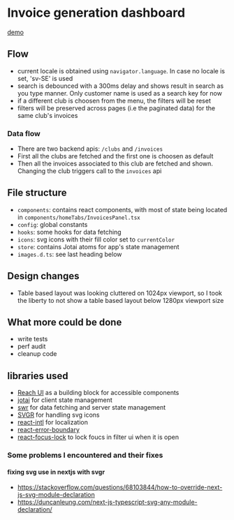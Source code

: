# Invoice generation dashboard

[demo](https://compassionate-brattain-4c4f05.netlify.app)

## Flow

- current locale is obtained using `navigator.language`. In case no locale is set, 'sv-SE' is used
- search is debounced with a 300ms delay and shows result in search as you type manner. Only customer name is used as a search key for now
- if a different club is choosen from the menu, the filters will be reset
- filters will be preserved across pages (i.e the paginated data) for the same club's invoices

### Data flow

- There are two backend apis: `/clubs` and `/invoices`
- First all the clubs are fetched and the first one is choosen as default
- Then all the invoices associated to this club are fetched and shown. Changing the club triggers call to the `invoices` api

## File structure

- `components`: contains react components, with most of state being located in `components/homeTabs/InvoicesPanel.tsx`
- `config`: global constants
- `hooks`: some hooks for data fetching
- `icons`: svg icons with their fill color set to `currentColor`
- `store`: contains Jotai atoms for app's state management
- `images.d.ts`: see last heading below
## Design changes

- Table based layout was looking cluttered on 1024px viewport, so I took the liberty to not show a table based layout below 1280px viewport size

## What more could be done

- write tests
- perf audit
- cleanup code

## libraries used

- [Reach UI](https://reach.tech/) as a building block for accessible components
- [jotai](https://jotai.org/) for client state management
- [swr](https://swr.vercel.app/) for data fetching and server state management
- [SVGR](https://react-svgr.com/) for handling svg icons
- [react-intl](https://formatjs.io/docs/react-intl) for localization
- [react-error-boundary](https://www.npmjs.com/package/react-error-boundary)
- [react-focus-lock](https://www.npmjs.com/package/react-focus-lock) to lock foucs in filter ui when it is open

### Some problems I encountered and their fixes

#### fixing svg use in nextjs with svgr

- https://stackoverflow.com/questions/68103844/how-to-override-next-js-svg-module-declaration
- https://duncanleung.com/next-js-typescript-svg-any-module-declaration/
